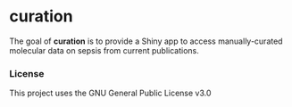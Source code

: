 
# curation

<!-- badges: start -->
<!-- badges: end -->

The goal of **curation** is to provide a Shiny app to access manually-curated 
molecular data on sepsis from current publications.


### License
This project uses the GNU General Public License v3.0
